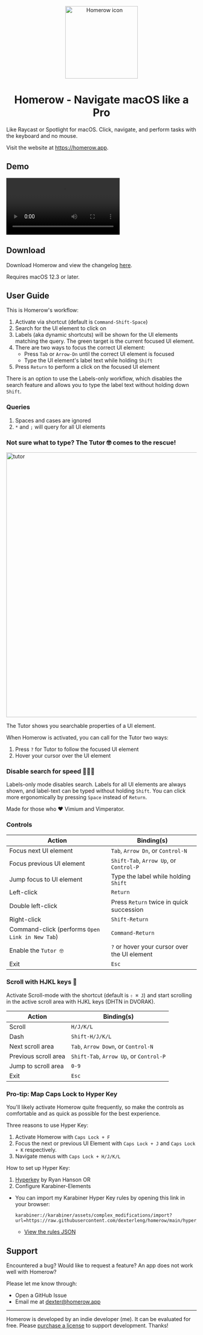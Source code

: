 <p align="center">
  <img src="https://user-images.githubusercontent.com/34204380/208291548-17d707ec-8360-4dcd-b5d2-5bfa3267aabe.png" alt="Homerow icon" width="auto" height="192px"/>
</p>

<p align="center">
  <h1 align="center">Homerow - Navigate macOS like a Pro</h2>
</p>

Like Raycast or Spotlight for macOS. Click, navigate, and perform tasks with the keyboard and no mouse.

Visit the website at https://homerow.app.

## Demo

<video src="https://user-images.githubusercontent.com/34204380/205491000-5f3cc28f-2f94-4586-bbed-643001f58d6d.mp4"></video>

## Download

Download Homerow and view the changelog [here](https://homerow.app/download/).

Requires macOS 12.3 or later.

## User Guide

This is Homerow's workflow:
1. Activate via shortcut (default is `Command-Shift-Space`)
2. Search for the UI element to click on
3. Labels (aka dynamic shortcuts) will be shown for the UI elements matching the query. The green target is the current focused UI element.
4. There are two ways to focus the correct UI element:
    - Press `Tab` or `Arrow-Dn` until the correct UI element is focused
    - Type the UI element's label text while holding `Shift`
5. Press `Return` to perform a click on the focused UI element

There is an option to use the Labels-only workflow, which disables the search feature and allows you to type the label text without holding down `Shift`.

### Queries

1. Spaces and cases are ignored
2. `*` and `;` will query for all UI elements

### Not sure what to type? The Tutor 🤓 comes to the rescue!

<img width="701" alt="tutor" src="https://user-images.githubusercontent.com/34204380/205489888-ccd3993f-dd6c-4408-a45c-e76d19c94d28.png">

The Tutor shows you searchable properties of a UI element.

When Homerow is activated, you can call for the Tutor two ways:
1. Press `?` for Tutor to follow the focused UI element
2. Hover your cursor over the UI element

### Disable search for speed 🏃‍♂️💨

Labels-only mode disables search. Labels for all UI elements are always shown, and label-text can be typed without holding `Shift`. You can click more ergonomically by pressing `Space` instead of `Return`.

Made for those who ❤️ Vimium and Vimperator.

### Controls

| Action  | Binding(s) |
| ------------- | ------------- |
| Focus next UI element | `Tab`, `Arrow Dn`, or `Control-N` |
| Focus previous UI element | `Shift-Tab`, `Arrow Up`, or `Control-P` |
| Jump focus to UI element | Type the label while holding `Shift` |
| Left-click | `Return` |
| Double left-click | Press `Return` twice in quick succession |
| Right-click | `Shift-Return` |
| Command-click (performs `Open Link in New Tab`) | `Command-Return` |
| Enable the `Tutor 🤓` | `?` or hover your cursor over the UI element |
| Exit | `Esc` |


### Scroll with HJKL keys 🛞

Activate Scroll-mode with the shortcut (default is `⇧ ⌘ J`) and start scrolling in the active scroll area with HJKL keys (DHTN in DVORAK).

| Action  | Binding(s) |
| ------------- | ------------- |
| Scroll | `H/J/K/L` |
| Dash | `Shift-H/J/K/L` |
| Next scroll area | `Tab`, `Arrow Down`, or `Control-N` |
| Previous scroll area | `Shift-Tab`, `Arrow Up`, or `Control-P` |
| Jump to scroll area | `0-9` |
| Exit | `Esc` |

### Pro-tip: Map Caps Lock to Hyper Key

You'll likely activate Homerow quite frequently, so make the controls as comfortable and as quick as possible for the best experience.

Three reasons to use Hyper Key:
1. Activate Homerow with `Caps Lock + F`
2. Focus the next or previous UI Element with `Caps Lock + J` and `Caps Lock + K` respectively.
3. Navigate menus with `Caps Lock + H/J/K/L`

How to set up Hyper Key:
1. [Hyperkey](https://hyperkey.app) by Ryan Hanson OR
2. Configure Karabiner-Elements
  - You can import my Karabiner Hyper Key rules by opening this link in your browser:
    ```
    karabiner://karabiner/assets/complex_modifications/import?url=https://raw.githubusercontent.com/dexterleng/homerow/main/hyper_key.json
    ```
    - [View the rules JSON](https://github.com/dexterleng/homerow/blob/main/hyper_key.json)
    
## Support

Encountered a bug? Would like to request a feature? An app does not work well with Homerow?

Please let me know through:
- Open a GitHub Issue
- Email me at <a href="mailto:dexter@homerow.app">dexter@homerow.app</a>

---

Homerow is developed by an indie developer (me). It can be evaluated for free. Please [purchase a license](https://www.homerow.app/pricing/) to support development. Thanks!
